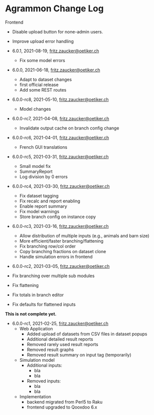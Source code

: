 # Agrammon Change Log

  Frontend
  - Disable upload button for none-admin users.
  - Improve upload error handling

- 6.0.1, 2021-08-19, fritz.zaucker@oetiker.ch

   - Fix some model errors

- 6.0.0, 2021-06-18, fritz.zaucker@oetiker.ch

   - Adapt to dataset changes
   - first official release
   - Add some REST routes

-  6.0.0-rc8, 2021-05-10, fritz.zaucker@oetiker.ch
   - Model changes

-  6.0.0-rc7, 2021-04-08, fritz.zaucker@oetiker.ch
   - Invalidate output cache on branch config change

-  6.0.0-rc6, 2021-04-01, fritz.zaucker@oetiker.ch
   - French GUI translations

-  6.0.0-rc5, 2021-03-31, fritz.zaucker@oetiker.ch
   - Small model fix
   - SummaryReport
   - Log division by 0 errors

-  6.0.0-rc4, 2021-03-30, fritz.zaucker@oetiker.ch
   - Fix dataset tagging
   - Fix recalc and report enabling
   - Enable report summary
   - Fix model warnings
   - Store branch config on instance copy

-  6.0.0-rc3, 2021-03-16, fritz.zaucker@oetiker.ch
   - Allow distribution of multiple inputs
     (e.g., animals and barn size)
   - More efficient/faster branching/flattening
   - Fix branching row/col order
   - Copy branching fractions on dataset clone
   - Handle simulation errors in frontend

-  6.0.0-rc2, 2021-03-05, fritz.zaucker@oetiker.ch
  - Fix branching over multiple sub modules
  - Fix flattening
  - Fix totals in branch editor
  - Fix defaults for flattened inputs

**This is not complete yet.**

- 6.0.0-rc1, 2021-02-25, fritz.zaucker@oetiker.ch
  - Web Application
    - Added upload of datasets from CSV files in dataset popups
    - Additional detailed result reports
    - Removed rarely used result reports
    - Removed result graphs
    - Removed result summary on input tag (temporarily)
  - Simulation model
    - Additional inputs:
      - bla
      - bla
    - Removed inputs:
      - bla
      - bla
  - Implementation
    - backend migrated from Perl5 to Raku
    - frontend upgraded to Qooxdoo 6.x
